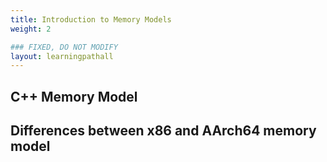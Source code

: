 ```yaml
---
title: Introduction to Memory Models
weight: 2

### FIXED, DO NOT MODIFY
layout: learningpathall
---
```


## C++ Memory Model

## Differences between x86 and AArch64 memory model


